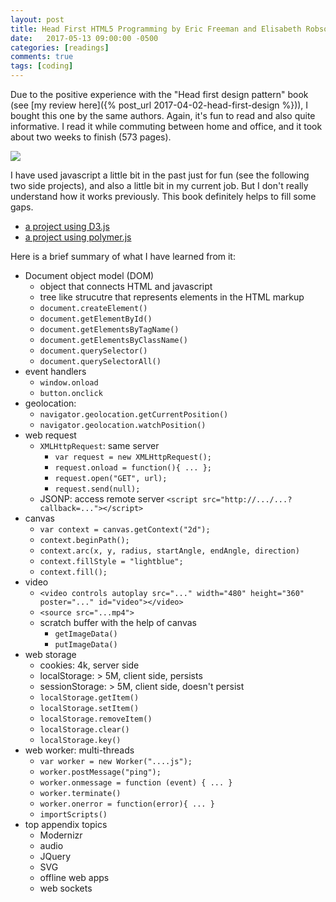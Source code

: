 ```yaml
---
layout: post
title: Head First HTML5 Programming by Eric Freeman and Elisabeth Robson
date:   2017-05-13 09:00:00 -0500
categories: [readings]
comments: true
tags: [coding]
---
```


Due to the positive experience with the "Head first design pattern" book (see [my review here]({% post_url 2017-04-02-head-first-design %})), I bought this one by the same authors.
Again, it's fun to read and also quite informative. I read it while commuting between home and office, and it took about two weeks to finish (573 pages).

<a target="_blank"  href="https://www.amazon.com/gp/product/1449390544/ref=as_li_tl?ie=UTF8&camp=1789&creative=9325&creativeASIN=1449390544&linkCode=as2&tag=nosarthur2016-20&linkId=2a9f5dda0c2e08e69eefba10c8b8b799"><img border="0" src="//ws-na.amazon-adsystem.com/widgets/q?_encoding=UTF8&MarketPlace=US&ASIN=1449390544&ServiceVersion=20070822&ID=AsinImage&WS=1&Format=_SL250_&tag=nosarthur2016-20" ></a><img src="//ir-na.amazon-adsystem.com/e/ir?t=nosarthur2016-20&l=am2&o=1&a=1449390544" width="1" height="1" border="0" alt="" style="border:none !important; margin:0px !important;" />

I have used javascript a little bit in the past just for fun (see the following two side projects), and also a little bit in my current job. But 
I don't really understand how it works previously. This book definitely helps to fill some gaps.

* [a project using D3.js](http://nos.pythonanywhere.com/)
* [a project using polymer.js](https://todoslacker.herokuapp.com/)

Here is a brief summary of what I have learned from it:

* Document object model (DOM)
    * object that connects HTML and javascript
    * tree like strucutre that represents elements in the HTML markup
    * `document.createElement()`
    * `document.getElementById()`
    * `document.getElementsByTagName()`
    * `document.getElementsByClassName()`
    * `document.querySelector()`
    * `document.querySelectorAll()`
* event handlers   
    * `window.onload`
    * `button.onclick`
* geolocation: 
    * `navigator.geolocation.getCurrentPosition()`
    * `navigator.geolocation.watchPosition()`
* web request
    * `XMLHttpRequest`: same server
        * `var request = new XMLHttpRequest();`
        * `request.onload = function(){ ... };`
        * `request.open("GET", url);`
        * `request.send(null);`
    * JSONP: access remote server `<script src="http://.../...?callback=..."></script>`
* canvas
    * `var context = canvas.getContext("2d");`
    * `context.beginPath();`
    * `context.arc(x, y, radius, startAngle, endAngle, direction)`
    * `context.fillStyle = "lightblue";`
    * `context.fill();`
* video
    * `<video controls autoplay src="..." width="480" height="360" poster="..." id="video"></video>`
    * `<source src="...mp4">`
    * scratch buffer with the help of canvas
        * `getImageData()`
        * `putImageData()`
* web storage
    * cookies: 4k, server side
    * localStorage: > 5M, client side, persists
    * sessionStorage: > 5M, client side, doesn't persist
    * `localStorage.getItem()`
    * `localStorage.setItem()`
    * `localStorage.removeItem()`
    * `localStorage.clear()`
    * `localStorage.key()`
* web worker: multi-threads
    * `var worker = new Worker("....js");` 
    * `worker.postMessage("ping");`
    * `worker.onmessage = function (event) { ... }`
    * `worker.terminate()`
    * `worker.onerror = function(error){ ... }`
    * `importScripts()`
* top appendix topics
    * Modernizr
    * audio
    * JQuery
    * SVG 
    * offline web apps
    * web sockets
